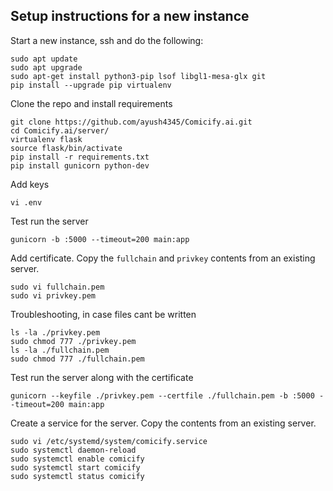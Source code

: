 ## Setup instructions for a new instance

Start a new instance, ssh and do the following:

```
sudo apt update
sudo apt upgrade
sudo apt-get install python3-pip lsof libgl1-mesa-glx git
pip install --upgrade pip virtualenv
```

Clone the repo and install requirements

```
git clone https://github.com/ayush4345/Comicify.ai.git
cd Comicify.ai/server/
virtualenv flask
source flask/bin/activate
pip install -r requirements.txt
pip install gunicorn python-dev
```

Add keys

`vi .env`

Test run the server

`gunicorn -b :5000 --timeout=200 main:app`

Add certificate. Copy the `fullchain` and `privkey` contents from an existing server.

```
sudo vi fullchain.pem
sudo vi privkey.pem
```

Troubleshooting, in case files cant be written

```
ls -la ./privkey.pem
sudo chmod 777 ./privkey.pem
ls -la ./fullchain.pem
sudo chmod 777 ./fullchain.pem
```

Test run the server along with the certificate

`gunicorn --keyfile ./privkey.pem --certfile ./fullchain.pem -b :5000 --timeout=200 main:app`

Create a service for the server. Copy the contents from an existing server.

```
sudo vi /etc/systemd/system/comicify.service
sudo systemctl daemon-reload
sudo systemctl enable comicify
sudo systemctl start comicify
sudo systemctl status comicify
```
